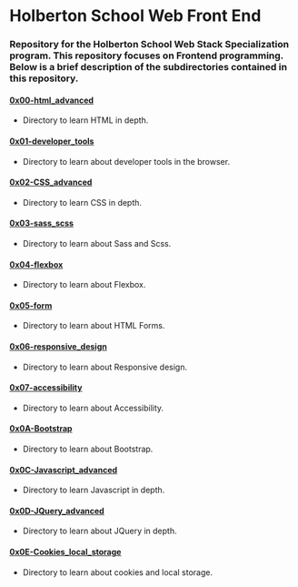 # Holberton School Web Front End

### Repository for the Holberton School Web Stack Specialization program. This repository focuses on Frontend programming. Below is a brief description of the subdirectories contained in this repository.

#### [0x00-html_advanced](./0x00-html_advanced)

- Directory to learn HTML in depth.

#### [0x01-developer_tools](./0x01-developer_tools)

- Directory to learn about developer tools in the browser.

#### [0x02-CSS_advanced](0x02-CSS_advanced)

- Directory to learn CSS in depth.

#### [0x03-sass_scss](./0x03-sass_scss)

- Directory to learn about Sass and Scss.

#### [0x04-flexbox](./0x04-flexbox)

- Directory to learn about Flexbox.

#### [0x05-form](./0x05-form)

- Directory to learn about HTML Forms.

#### [0x06-responsive_design](./0x06-responsive_design)

- Directory to learn about Responsive design.

#### [0x07-accessibility](./0x07-accessibility)

- Directory to learn about Accessibility.

#### [0x0A-Bootstrap](./0x0A-Bootstrap)

- Directory to learn about Bootstrap.

#### [0x0C-Javascript_advanced](./0x0C-Javascript_advanced)

- Directory to learn Javascript in depth.

#### [0x0D-JQuery_advanced](./0x0D-JQuery_advanced)

- Directory to learn about JQuery in depth.

#### [0x0E-Cookies_local_storage](./0x0E-Cookies_local_storage)

- Directory to learn about cookies and local storage.